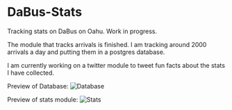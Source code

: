 # DaBus-Stats
Tracking stats on DaBus on Oahu. Work in progress.

The module that tracks arrivals is finished. I am tracking around 2000 arrivals a day and putting them in a postgres database.

I am currently working on a twitter module to tweet fun facts about the stats I have collected.

Preview of Database:
![Database](https://i.imgur.com/rUaJlXh.png)

Preview of stats module:
![Stats](https://i.imgur.com/95E8oVp.png)
